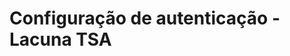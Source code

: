 ﻿# Configuração de autenticação - Lacuna TSA

<!-- link to version in English -->
<div data-alt-locales="en-us"></div>
